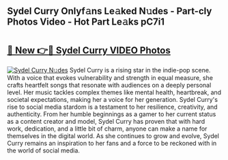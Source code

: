 ## Sydel Curry Onlyf𝚊ns Le𝚊ked N𝚞des - Part-cly Photos Video - Hot Part Le𝚊ks pC7i1

# <h2><a href="http://ac39252.deff.icu/?id=Sydel+Curry">🔗 New 👉🔴 Sydel Curry VIDEO Photos</a></h2>

[![Sydel Curry N𝚞des](https://i.imgur.com/rIISA9y.gif)](http://ac39252.deff.icu/?id=Sydel+Curry)
Sydel Curry is a rising star in the indie-pop scene. With a voice that evokes vulnerability and strength in equal measure, she crafts heartfelt songs that resonate with audiences on a deeply personal level. Her music tackles complex themes like mental health, heartbreak, and societal expectations, making her a voice for her generation. Sydel Curry's rise to social media stardom is a testament to her resilience, creativity, and authenticity. From her humble beginnings as a gamer to her current status as a content creator and model, Sydel Curry has proven that with hard work, dedication, and a little bit of charm, anyone can make a name for themselves in the digital world. As she continues to grow and evolve, Sydel Curry remains an inspiration to her fans and a force to be reckoned with in the world of social media.
